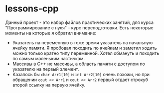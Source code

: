 # lessons-cpp
Данный проект - это набор файлов практических занятий, для курса "Программирование с нуля" -  курс переподготовки.
Есть некоторые моменты на которые я обратил внимание:

- Указатель на переменную в тоже время указатель на начальную ячейку памяти. Я пробовал походить по ячейкам и заметил ходить можно только кратно типу переменной. Хотел обмануть и походить по самым маленьким частичкам.
- Массивы в C++ не массивы, а область памяти с доступом по указателю на первый элемент.
- Казалось бы ```char Arr1[10]``` и ```int Arr2[10]``` очень похожи, но при обращении ```cout << Arr1``` и ```cout << Arr2``` первый отдает строкуб второй ссылку на первую ячейку.